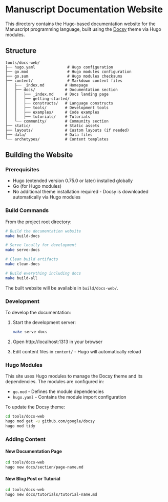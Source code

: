 # Manuscript Documentation Website

This directory contains the Hugo-based documentation website for the Manuscript programming language, built using the [Docsy](https://www.docsy.dev/) theme via Hugo modules.

## Structure

```
tools/docs-web/
├── hugo.yaml              # Hugo configuration
├── go.mod                 # Hugo modules configuration
├── go.sum                 # Hugo modules checksums
├── content/               # Markdown content files
│   ├── _index.md         # Homepage
│   ├── docs/             # Documentation section
│   │   ├── _index.md     # Docs landing page
│   │   ├── getting-started/
│   │   ├── constructs/   # Language constructs
│   │   ├── tools/        # Development tools
│   │   ├── examples/     # Code examples
│   │   ├── tutorials/    # Tutorials
│   └── community/        # Community section
├── static/               # Static assets
├── layouts/              # Custom layouts (if needed)
├── data/                 # Data files
└── archetypes/           # Content templates
```

## Building the Website

### Prerequisites

- Hugo (extended version 0.75.0 or later) installed globally
- Go (for Hugo modules)
- No additional theme installation required - Docsy is downloaded automatically via Hugo modules

### Build Commands

From the project root directory:

```bash
# Build the documentation website
make build-docs

# Serve locally for development
make serve-docs

# Clean build artifacts
make clean-docs

# Build everything including docs
make build-all
```

The built website will be available in `build/docs-web/`.

### Development

To develop the documentation:

1. Start the development server:
   ```bash
   make serve-docs
   ```

2. Open http://localhost:1313 in your browser

3. Edit content files in `content/` - Hugo will automatically reload

### Hugo Modules

This site uses Hugo modules to manage the Docsy theme and its dependencies. The modules are configured in:

- `go.mod` - Defines the module dependencies
- `hugo.yaml` - Contains the module import configuration

To update the Docsy theme:

```bash
cd tools/docs-web
hugo mod get -u github.com/google/docsy
hugo mod tidy
```

### Adding Content

#### New Documentation Page

```bash
cd tools/docs-web
hugo new docs/section/page-name.md
```

#### New Blog Post or Tutorial

```bash
cd tools/docs-web
hugo new docs/tutorials/tutorial-name.md
```